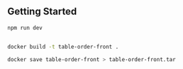 ## Getting Started

```bash
npm run dev


docker build -t table-order-front .

docker save table-order-front > table-order-front.tar

```
